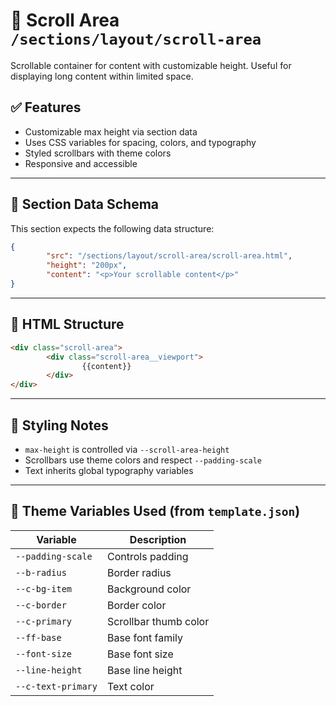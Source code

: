 # 📂 Scroll Area `/sections/layout/scroll-area`

Scrollable container for content with customizable height. Useful for displaying long content within limited space.

## ✅ Features

-   Customizable max height via section data
-   Uses CSS variables for spacing, colors, and typography
-   Styled scrollbars with theme colors
-   Responsive and accessible

---

## 🧾 Section Data Schema

This section expects the following data structure:

```json
{
        "src": "/sections/layout/scroll-area/scroll-area.html",
        "height": "200px",
        "content": "<p>Your scrollable content</p>"
}
```

---

## 🧱 HTML Structure

```html
<div class="scroll-area">
        <div class="scroll-area__viewport">
                {{content}}
        </div>
</div>
```

---

## 🎨 Styling Notes

-   `max-height` is controlled via `--scroll-area-height`
-   Scrollbars use theme colors and respect `--padding-scale`
-   Text inherits global typography variables

---

## 🧩 Theme Variables Used (from `template.json`)

| Variable           | Description               |
| ------------------ | ------------------------- |
| `--padding-scale`  | Controls padding          |
| `--b-radius`       | Border radius             |
| `--c-bg-item`      | Background color          |
| `--c-border`       | Border color              |
| `--c-primary`      | Scrollbar thumb color     |
| `--ff-base`        | Base font family          |
| `--font-size`      | Base font size            |
| `--line-height`    | Base line height          |
| `--c-text-primary` | Text color                |


